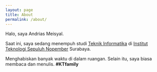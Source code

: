 ```yaml
---
layout: page
title: About
permalink: /about/
---
```


Halo, saya Andrias Meisyal.

Saat ini, saya sedang menempuh studi [Teknik Informatika][ifits] di
[Institut Teknologi Sepuluh Nopember][its] Surabaya.

Menghabiskan banyak
waktu di dalam ruangan. Selain itu, saya biasa membaca dan menulis. **#KTfamily**

[ifits]: http://if.its.ac.id
[its]: https://its.ac.id
